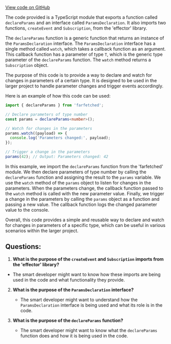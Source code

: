 [View code on GitHub](https://github.com/igorkamyshev/farfetched/packages/core/src/remote_operation/params.ts)

The code provided is a TypeScript module that exports a function called `declareParams` and an interface called `ParamsDeclaration`. It also imports two functions, `createEvent` and `Subscription`, from the 'effector' library.

The `declareParams` function is a generic function that returns an instance of the `ParamsDeclaration` interface. The `ParamsDeclaration` interface has a single method called `watch`, which takes a callback function as an argument. This callback function has a parameter of type `T`, which is the generic type parameter of the `declareParams` function. The `watch` method returns a `Subscription` object.

The purpose of this code is to provide a way to declare and watch for changes in parameters of a certain type. It is designed to be used in the larger project to handle parameter changes and trigger events accordingly.

Here is an example of how this code can be used:

```typescript
import { declareParams } from 'farfetched';

// Declare parameters of type number
const params = declareParams<number>();

// Watch for changes in the parameters
params.watch((payload) => {
  console.log('Parameters changed:', payload);
});

// Trigger a change in the parameters
params(42); // Output: Parameters changed: 42
```

In this example, we import the `declareParams` function from the 'farfetched' module. We then declare parameters of type number by calling the `declareParams` function and assigning the result to the `params` variable. We use the `watch` method of the `params` object to listen for changes in the parameters. When the parameters change, the callback function passed to the `watch` method is called with the new parameter value. Finally, we trigger a change in the parameters by calling the `params` object as a function and passing a new value. The callback function logs the changed parameter value to the console.

Overall, this code provides a simple and reusable way to declare and watch for changes in parameters of a specific type, which can be useful in various scenarios within the larger project.
## Questions: 
 1. **What is the purpose of the `createEvent` and `Subscription` imports from the 'effector' library?**
   - The smart developer might want to know how these imports are being used in the code and what functionality they provide.

2. **What is the purpose of the `ParamsDeclaration` interface?**
   - The smart developer might want to understand how the `ParamsDeclaration` interface is being used and what its role is in the code.

3. **What is the purpose of the `declareParams` function?**
   - The smart developer might want to know what the `declareParams` function does and how it is being used in the code.